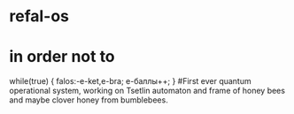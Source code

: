 # refal-os
# in order not to
while(true)
  {
      falos:-e-ket,e-bra;
      е-баллы++;
  }
  #First ever quantum operational system, working on Tsetlin automaton and frame of honey bees and maybe clover honey from bumblebees.
